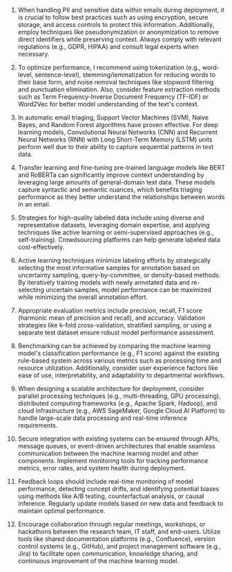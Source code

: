  1. When handling PII and sensitive data within emails during deployment, it is crucial to follow best practices such as using encryption, secure storage, and access controls to protect this information. Additionally, employ techniques like pseudonymization or anonymization to remove direct identifiers while preserving context. Always comply with relevant regulations (e.g., GDPR, HIPAA) and consult legal experts when necessary.

2. To optimize performance, I recommend using tokenization (e.g., word-level, sentence-level), stemming/lemmatization for reducing words to their base form, and noise removal techniques like stopword filtering and punctuation elimination. Also, consider feature extraction methods such as Term Frequency-Inverse Document Frequency (TF-IDF) or Word2Vec for better model understanding of the text's context.

3. In automatic email triaging, Support Vector Machines (SVM), Naive Bayes, and Random Forest algorithms have proven effective. For deep learning models, Convolutional Neural Networks (CNN) and Recurrent Neural Networks (RNN) with Long Short-Term Memory (LSTM) units perform well due to their ability to capture sequential patterns in text data.

4. Transfer learning and fine-tuning pre-trained language models like BERT and RoBERTa can significantly improve context understanding by leveraging large amounts of general-domain text data. These models capture syntactic and semantic nuances, which benefits triaging performance as they better understand the relationships between words in an email.

5. Strategies for high-quality labeled data include using diverse and representative datasets, leveraging domain expertise, and applying techniques like active learning or semi-supervised approaches (e.g., self-training). Crowdsourcing platforms can help generate labeled data cost-effectively.

6. Active learning techniques minimize labeling efforts by strategically selecting the most informative samples for annotation based on uncertainty sampling, query-by-committee, or density-based methods. By iteratively training models with newly annotated data and re-selecting uncertain samples, model performance can be maximized while minimizing the overall annotation effort.

7. Appropriate evaluation metrics include precision, recall, F1 score (harmonic mean of precision and recall), and accuracy. Validation strategies like k-fold cross-validation, stratified sampling, or using a separate test dataset ensure robust model performance assessment.

8. Benchmarking can be achieved by comparing the machine learning model's classification performance (e.g., F1 score) against the existing rule-based system across various metrics such as processing time and resource utilization. Additionally, consider user experience factors like ease of use, interpretability, and adaptability to departmental workflows.

9. When designing a scalable architecture for deployment, consider parallel processing techniques (e.g., multi-threading, GPU processing), distributed computing frameworks (e.g., Apache Spark, Hadoop), and cloud infrastructure (e.g., AWS SageMaker, Google Cloud AI Platform) to handle large-scale data processing and real-time inference requirements.

10. Secure integration with existing systems can be ensured through APIs, message queues, or event-driven architectures that enable seamless communication between the machine learning model and other components. Implement monitoring tools for tracking performance metrics, error rates, and system health during deployment.

11. Feedback loops should include real-time monitoring of model performance, detecting concept drifts, and identifying potential biases using methods like A/B testing, counterfactual analysis, or causal inference. Regularly update models based on new data and feedback to maintain optimal performance.

12. Encourage collaboration through regular meetings, workshops, or hackathons between the research team, IT staff, and end-users. Utilize tools like shared documentation platforms (e.g., Confluence), version control systems (e.g., GitHub), and project management software (e.g., Jira) to facilitate open communication, knowledge sharing, and continuous improvement of the machine learning model.
